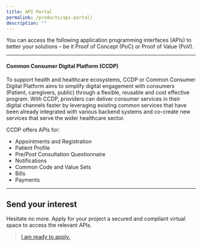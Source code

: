 ```yaml
---
title: API Portal
permalink: /products/api-portal/
description: ""
---
```

You can access the following application programming interfaces (APIs) to better your solutions – be it Proof of Concept (PoC) or Proof of Value (PoV).

---
#### Common Consumer Digital Platform (CCDP)
To support health and healthcare ecosystems, CCDP or Common Consumer Digital Platform aims to simplify digital engagement with consumers (Patient, caregivers, public) through a flexible, reusable and cost effective program. With CCDP, providers can deliver consumer services in their digital channels faster by leveraging existing common services that have been already integrated with various backend systems and co-create new services that serve the wider healthcare sector.

CCDP offers APIs for: 
* Appointments and Registration
* Patient Profile
* Pre/Post Consultation Questionnaire
* Notifications
* Common Code and Value Sets
* Bills
* Payments

---
## Send your interest
Hesitate no more. Apply for your project a secured and compliant virtual space to access the relevant APIs. 
>[I am ready to apply.](https://form.gov.sg/643cedbaa12b5c00120787a9)